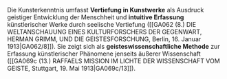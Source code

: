 
Die Kunsterkenntnis umfasst **Vertiefung in Kunstwerke** als Ausdruck geistiger Entwicklung der Menschheit und **intuitive Erfassung** künstlerischer Werke durch seelische Vertiefung ([[GA062 (8.) DIE WELTANSCHAUUNG EINES KULTURFORSCHERS DER GEGENWART, HERMAN GRIMM, UND DIE GEISTESFORSCHUNG, Berlin, 16. Januar 1913|GA062/8]]). Sie zeigt sich als **geisteswissenschaftliche Methode** zur Erfassung künstlerischer Phänomene jenseits äußerer Wissenschaft ([[GA069c (13.) RAFFAELS MISSION IM LICHTE DER WISSENSCHAFT VOM GEISTE, Stuttgart, 19. Mai 1913|GA069c/13]]).
